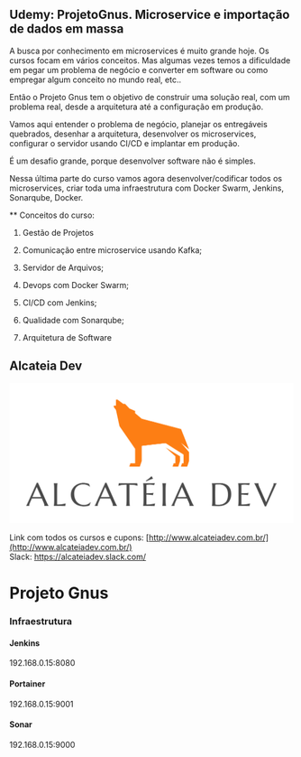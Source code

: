 ## Udemy: ProjetoGnus. Microservice e importação de dados em massa

A busca por conhecimento em microservices é muito grande hoje. Os cursos focam em vários conceitos. Mas algumas vezes temos a dificuldade em pegar um problema de negócio e converter em software ou como empregar algum conceito no mundo real, etc..

Então o Projeto Gnus tem o objetivo de construir uma solução real, com um problema real, desde a arquitetura até a configuração em produção.

Vamos aqui entender o problema de negócio, planejar os entregáveis quebrados, desenhar a arquitetura, desenvolver os microservices, configurar o servidor usando CI/CD e implantar em produção.

É um desafio grande, porque desenvolver software não é simples. 

Nessa última parte do curso vamos agora desenvolver/codificar todos os microservices, criar toda uma infraestrutura com Docker Swarm, Jenkins, Sonarqube, Docker.

** Conceitos do curso:

1. Gestão de Projetos

2. Comunicação entre microservice usando Kafka;

3. Servidor de Arquivos;

4. Devops com Docker Swarm;

5. CI/CD com Jenkins;

5. Qualidade com Sonarqube;

6. Arquitetura de Software


   
## Alcateia Dev

<img src="Transparente.png">

Link com todos os cursos e cupons: [http://www.alcateiadev.com.br/](http://www.alcateiadev.com.br/) <br>
Slack: https://alcateiadev.slack.com/


# Projeto Gnus
### Infraestrutura
#### Jenkins
192.168.0.15:8080

#### Portainer
192.168.0.15:9001

#### Sonar
192.168.0.15:9000
